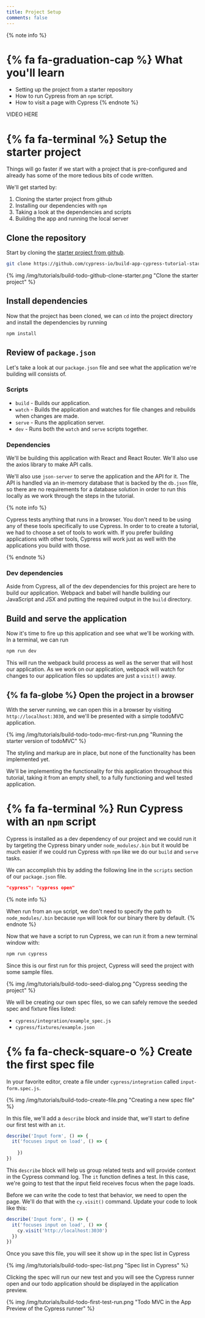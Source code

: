 ```yaml
---
title: Project Setup
comments: false
---
```


{% note info %}
# {% fa fa-graduation-cap %} What you'll learn

- Setting up the project from a starter repository
- How to run Cypress from an `npm` script.
- How to visit a page with Cypress
{% endnote %}

VIDEO HERE

# {% fa fa-terminal %} Setup the starter project

Things will go faster if we start with a project that is pre-configured and already has some of the more tedious bits of code written.

We'll get started by:

1. Cloning the starter project from github
2. Installing our dependencies with `npm`
3. Taking a look at the dependencies and scripts
4. Building the app and running the local server

## Clone the repository

Start by cloning the [starter project from github](https://github.com/cypress-io/build-app-cypress-tutorial-starter).

```sh
git clone https://github.com/cypress-io/build-app-cypress-tutorial-starter
```

{% img /img/tutorials/build-todo-github-clone-starter.png "Clone the starter project" %}

## Install dependencies

Now that the project has been cloned, we can `cd` into the project directory and install the dependencies by running

```sh
npm install
```

## Review of `package.json`

Let's take a look at our `package.json` file and see what the application we're building will consists of.

### Scripts

- `build` - Builds our application.
- `watch` - Builds the application and watches for file changes and rebuilds when changes are made.
- `serve` - Runs the application server.
- `dev` - Runs both the `watch` and `serve` scripts together.

### Dependencies

We'll be building this application with React and React Router. We'll also use the axios library to make API calls.

We'll also use `json-server` to serve the application and the API for it. The API is handled via an in-memory database that is backed by the `db.json` file, so there are no requirements for a database solution in order to run this locally as we work through the steps in the tutorial.

{% note info %}

Cypress tests anything that runs in a browser. You don't need to be using any of these tools specifically to use Cypress. In order to to create a tutorial, we had to choose a set of tools to work with. If you prefer building applications with other tools, Cypress will work just as well with the applications you build with those.

{% endnote %}

### Dev dependencies

Aside from Cypress, all of the dev dependencies for this project are here to build our application. Webpack and babel will handle building our JavaScript and JSX and putting the required output in the `build` directory.
## Build and serve the application

Now it's time to fire up this application and see what we'll be working with. In a terminal, we can run

```sh
npm run dev
```

This will run the webpack build process as well as the server that will host our application. As we work on our application, webpack will watch for changes to our application files so updates are just a `visit()` away.


## {% fa fa-globe %} Open the project in a browser

With the server running, we can open this in a browser by visiting `http://localhost:3030`, and we'll be presented with a simple todoMVC application.

{% img /img/tutorials/build-todo-todo-mvc-first-run.png "Running the starter version of todoMVC" %}

The styling and markup are in place, but none of the functionality has been implemented yet.

We'll be implementing the functionality for this application throughout this tutorial, taking it from an empty shell, to a fully functioning and well tested application.

# {% fa fa-terminal %} Run Cypress with an `npm` script

Cypress is installed as a dev dependency of our project and we could run it by targeting the Cypress binary under `node_modules/.bin` but it would be much easier if we could run Cypress with `npm` like we do our `build` and `serve` tasks.

We can accomplish this by adding the following line in the `scripts` section of our `package.json` file.

```json
"cypress": "cypress open"
```

{% note info %}

When run from an `npm` script, we don't need to specify the path to `node_modules/.bin` because `npm` will look for our binary there by default.
{% endnote %}

Now that we have a script to run Cypress, we can run it from a new terminal window with:

```sh
npm run cypress
```

Since this is our first run for this project, Cypress will seed the project with some sample files.

{% img /img/tutorials/build-todo-seed-dialog.png "Cypress seeding the project" %}

We will be creating our own spec files, so we can safely remove the seeded spec and fixture files listed:

- `cypress/integration/example_spec.js`
- `cypress/fixtures/example.json`


# {% fa fa-check-square-o %} Create the first spec file

In your favorite editor, create a file under `cypress/integration` called `input-form.spec.js`.

{% img /img/tutorials/build-todo-create-file.png "Creating a new spec file" %}

In this file, we'll add a `describe` block and inside that, we'll start to define our first test with an `it`. 

```js
describe('Input form', () => {
  it('focuses input on load', () => {
    
    })
})
```

This `describe` block will help us group related tests and will provide context in the Cypress command log. The `it` function defines a test. In this case, we're going to test that the input field receives focus when the page loads.

Before we can write the code to test that behavior, we need to open the page. We'll do that with the `cy.visit()` command. Update your code to look like this:

```js
describe('Input form', () => {
  it('focuses input on load', () => {
    cy.visit('http://localhost:3030')
  })
})
```

Once you save this file, you will see it show up in the spec list in Cypress

{% img /img/tutorials/build-todo-spec-list.png "Spec list in Cypress" %}

Clicking the spec will run our new test and you will see the Cypress runner open and our todo application should be displayed in the application preview.

{% img /img/tutorials/build-todo-first-test-run.png "Todo MVC in the App Preview of the Cypress runner" %}







